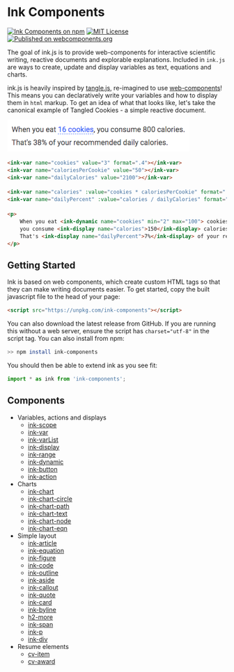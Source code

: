 # Ink Components

[![Ink Components on npm](https://img.shields.io/npm/v/ink-components.svg)](https://www.npmjs.com/package/ink-components)
[![MIT License](https://img.shields.io/badge/license-MIT-blue.svg)](https://github.com/rowanc1/ink-components/blob/master/LICENSE)
[![Published on webcomponents.org](https://img.shields.io/badge/webcomponents.org-published-blue.svg)](https://www.webcomponents.org/element/ink-components)


The goal of ink.js is to provide web-components for interactive scientific writing, reactive documents and explorable explanations.
Included in `ink.js` are ways to create, update and display variables as text, equations and charts.

ink.js is heavily inspired by [tangle.js](http://worrydream.com/Tangle/guide.html), re-imagined to use [web-components](https://www.webcomponents.org/)!
This means you can declaratively write your variables and how to display them in `html` markup.
To get an idea of what that looks like, let's take the canonical example of Tangled Cookies - a simple reactive document.

![How many calories in that cookie?](images/tangle.gif)

```html
<ink-var name="cookies" value="3" format=".4"></ink-var>
<ink-var name="caloriesPerCookie" value="50"></ink-var>
<ink-var name="dailyCalories" value="2100"></ink-var>

<ink-var name="calories" :value="cookies * caloriesPerCookie" format=".0f"></ink-var>
<ink-var name="dailyPercent" :value="calories / dailyCalories" format=".0%"></ink-var>

<p>
    When you eat <ink-dynamic name="cookies" min="2" max="100"> cookies</ink-dynamic>,
    you consume <ink-display name="calories">150</ink-display> calories.<br>
    That's <ink-display name="dailyPercent">7%</ink-display> of your recommended daily calories.
</p>
```

## Getting Started

Ink is based on web components, which create custom HTML tags so that they can make writing documents easier.
To get started, copy the built javascript file to the head of your page:

```html
<script src="https://unpkg.com/ink-components"></script>
```

You can also download the latest release from GitHub. If you are running this without a web server, ensure the script has `charset="utf-8"` in the script tag. You can also install from npm:

```bash
>> npm install ink-components
```

You should then be able to extend ink as you see fit:

```javascript
import * as ink from 'ink-components';
```

## Components

* Variables, actions and displays
    * [ink-scope](https://www.webcomponents.org/element/ink-components/elements/ink-scope)
    * [ink-var](https://www.webcomponents.org/element/ink-components/elements/ink-var)
    * [ink-varList](https://www.webcomponents.org/element/ink-components/elements/ink-varList)
    * [ink-display](https://www.webcomponents.org/element/ink-components/elements/ink-display)
    * [ink-range](https://www.webcomponents.org/element/ink-components/elements/ink-range)
    * [ink-dynamic](https://www.webcomponents.org/element/ink-components/elements/ink-dynamic)
    * [ink-button](https://www.webcomponents.org/element/ink-components/elements/ink-button)
    * [ink-action](https://www.webcomponents.org/element/ink-components/elements/ink-action)
* Charts
    * [ink-chart](https://www.webcomponents.org/element/ink-components/elements/ink-chart)
    * [ink-chart-circle](https://www.webcomponents.org/element/ink-components/elements/ink-chart-circle)
    * [ink-chart-path](https://www.webcomponents.org/element/ink-components/elements/ink-chart-path)
    * [ink-chart-text](https://www.webcomponents.org/element/ink-components/elements/ink-chart-text)
    * [ink-chart-node](https://www.webcomponents.org/element/ink-components/elements/ink-chart-node)
    * [ink-chart-eqn](https://www.webcomponents.org/element/ink-components/elements/ink-chart-eqn)
* Simple layout
    * [ink-article](https://www.webcomponents.org/element/ink-components/elements/ink-article)
    * [ink-equation](https://www.webcomponents.org/element/ink-components/elements/ink-equation)
    * [ink-figure](https://www.webcomponents.org/element/ink-components/elements/ink-figure)
    * [ink-code](https://www.webcomponents.org/element/ink-components/elements/ink-code)
    * [ink-outline](https://www.webcomponents.org/element/ink-components/elements/ink-outline)
    * [ink-aside](https://www.webcomponents.org/element/ink-components/elements/ink-aside)
    * [ink-callout](https://www.webcomponents.org/element/ink-components/elements/ink-callout)
    * [ink-quote](https://www.webcomponents.org/element/ink-components/elements/ink-quote)
    * [ink-card](https://www.webcomponents.org/element/ink-components/elements/ink-card)
    * [ink-byline](https://www.webcomponents.org/element/ink-components/elements/ink-byline)
    * [h2-more](https://www.webcomponents.org/element/ink-components/elements/h2-more)
    * [ink-span](https://www.webcomponents.org/element/ink-components/elements/ink-span)
    * [ink-p](https://www.webcomponents.org/element/ink-components/elements/ink-p)
    * [ink-div](https://www.webcomponents.org/element/ink-components/elements/ink-div)
* Resume elements
    * [cv-item](https://www.webcomponents.org/element/ink-components/elements/cv-item)
    * [cv-award](https://www.webcomponents.org/element/ink-components/elements/cv-award)


